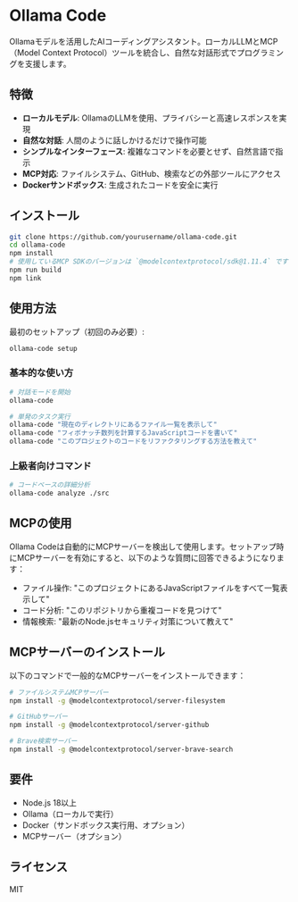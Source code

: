 # Ollama Code

Ollamaモデルを活用したAIコーディングアシスタント。ローカルLLMとMCP（Model Context Protocol）ツールを統合し、自然な対話形式でプログラミングを支援します。

## 特徴

- **ローカルモデル**: OllamaのLLMを使用、プライバシーと高速レスポンスを実現
- **自然な対話**: 人間のように話しかけるだけで操作可能
- **シンプルなインターフェース**: 複雑なコマンドを必要とせず、自然言語で指示
- **MCP対応**: ファイルシステム、GitHub、検索などの外部ツールにアクセス
- **Dockerサンドボックス**: 生成されたコードを安全に実行

## インストール

```bash
git clone https://github.com/yourusername/ollama-code.git
cd ollama-code
npm install
# 使用しているMCP SDKのバージョンは `@modelcontextprotocol/sdk@1.11.4` です
npm run build
npm link
```

## 使用方法

最初のセットアップ（初回のみ必要）:

```bash
ollama-code setup
```

### 基本的な使い方

```bash
# 対話モードを開始
ollama-code

# 単発のタスク実行
ollama-code "現在のディレクトリにあるファイル一覧を表示して"
ollama-code "フィボナッチ数列を計算するJavaScriptコードを書いて"
ollama-code "このプロジェクトのコードをリファクタリングする方法を教えて"
```

### 上級者向けコマンド

```bash
# コードベースの詳細分析
ollama-code analyze ./src
```

## MCPの使用

Ollama Codeは自動的にMCPサーバーを検出して使用します。セットアップ時にMCPサーバーを有効にすると、以下のような質問に回答できるようになります：

- ファイル操作: "このプロジェクトにあるJavaScriptファイルをすべて一覧表示して"
- コード分析: "このリポジトリから重複コードを見つけて"
- 情報検索: "最新のNode.jsセキュリティ対策について教えて"

## MCPサーバーのインストール

以下のコマンドで一般的なMCPサーバーをインストールできます：

```bash
# ファイルシステムMCPサーバー
npm install -g @modelcontextprotocol/server-filesystem

# GitHubサーバー
npm install -g @modelcontextprotocol/server-github

# Brave検索サーバー
npm install -g @modelcontextprotocol/server-brave-search
```

## 要件

- Node.js 18以上
- Ollama（ローカルで実行）
- Docker（サンドボックス実行用、オプション）
- MCPサーバー（オプション）

## ライセンス

MIT
